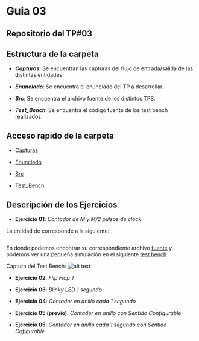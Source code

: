 # Guia 03

## Repositorio del TP#03

## Estructura de la carpeta

* ***Capturas***: Se encuentran las capturas del flujo de entrada/salida de las distintas entidades.

* ***Enunciado***: Se encuentra el enunciado del TP a desarrollar.

* ***Src***: Se encuentra el archivo fuente de los distintos TPS.

* ***Test_Bench***: Se encuentra el código fuente de los test bench realizados.

## Acceso rapido de la carpeta

* [Capturas](/guia03/capturas/)

* [Enunciado](/guia03/enunciado/guiaDeClase03.pdf)

* [Src](/guia03/src/)

* [Test_Bench](/guia03/test_bench/)

## Descripción de los Ejercicios

* **Ejercicio 01**: *Contador de M y M/2 pulsos de clock*

La entidad de corresponde a la siguiente: 

```vhdl
```

En donde podemos encontrar su correspondiente archivo [fuente](/guia03/src/guiaDeClase03_01.vhd) y podemos ver una pequeña simulación en el siguiente [test bench](/guia02/test_bench/guiaDeClase03_01_tb.vhd)

Captura del Test Bench:
![alt text](https://github.com/nicoriostaurasi/TD1_UTN_FRBA/blob/master/guia02/capturas/screenGuiaDeClase03_01.PNG?raw=true "Logo Title Text 1")

* **Ejercicio 02**: *Flip Flop T*

* **Ejercicio 03**: *Blinky LED 1 segundo*

* **Ejercicio 04**: *Contador en anillo cada 1 segundo*

* **Ejercicio 05 (previo)**: *Contador en anillo con Sentido Configurable*

* **Ejercicio 05**: *Contador en anillo cada 1 segundo con Sentido Cofigurable*

